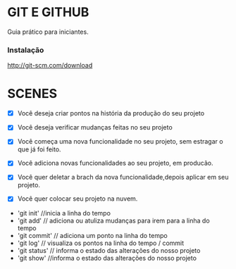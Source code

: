 # GIT E GITHUB

Guia prático para iniciantes.

### Instalação

http://git-scm.com/download

# SCENES

- [x] Você deseja criar pontos na história da produção do seu projeto
- [x] Você deseja verificar mudanças feitas no seu projeto

- [x] Você começa uma nova funcionalidade no seu projeto, sem estragar o que já foi feito.
- [x] Você adiciona novas funcionalidades ao seu projeto, em producão.
- [x] Você quer deletar a brach da nova funcionalidade,depois aplicar em seu projeto.

- [x] Você quer colocar seu projeto na nuvem.

- 'git init' //inicia a linha do tempo
- 'git add' // adiciona ou atuliza mudanças para irem para a linha do tempo
- 'git commit' // adiciona um ponto na linha do tempo
- 'git log' // visualiza os pontos na linha do tempo / commit
- 'git status' // informa o estado das alterações do nosso projeto
- 'git show' //informa o estado das alterações do nosso projeto